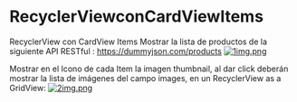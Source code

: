 # RecyclerViewconCardViewItems
RecyclerView con CardView Items
Mostrar la lista de productos de la siguiente API RESTful : https://dummyjson.com/products
[![1img.png](https://i.postimg.cc/QtRFYrMK/1img.png)](https://postimg.cc/TLJ2hFgT)

Mostrar en el Icono de cada Item la imagen thumbnail, al dar click deberán mostrar la lista de imágenes del campo images, en un RecyclerView as a GridView:
[![2img.png](https://i.postimg.cc/0yPsv5Xd/2img.png)](https://postimg.cc/MvP4bwSv)
